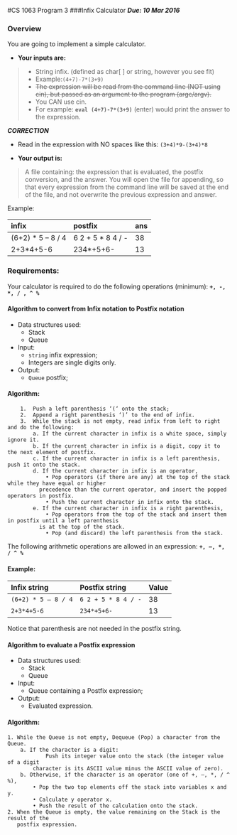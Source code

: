 #CS 1063 Program 3
###Infix Calculator
***Due: 10 Mar 2016***

### Overview
You are going to implement a simple calculator. 

- **Your inputs are:**

>- String infix. (defined as char[ ] or string, however you see fit)
>- Example:`(4+7)-7*(3+9)`
>- ~~The expression will be read from the command line (NOT using cin), but passed as an argument to the program (argc/argv).~~
>- You CAN use cin.
>- For example: **`eval (4+7)-7*(3+9)`** (enter) would print the answer to the expression.

***CORRECTION***

- Read in the expression with NO spaces like this: `(3+4)*9-(3+4)*8`

- **Your output is:**

>A file containing: the expression that is evaluated, the postfix conversion, and the answer. You will open the file for appending, so that every expression from the command line will be saved at the end of the file, and not overwrite the previous expression and answer. 

Example:

| infix             | postfix           | ans |
|:------------------|:------------------|-----|
| (6+2) * 5 – 8 / 4 |	6 2 + 5 * 8 4 / -	| 38  |
| 2+3*4+5-6	        | 234*+5+6-	        | 13  |


### Requirements:

Your calculator is required to do the following operations (minimum): **`+, -, *, / , ^ %`**
	

#### Algorithm to convert from Infix notation to Postfix notation
- Data structures used:
    - Stack
    - Queue
- Input:
    - `string` infix expression;
    - Integers are single digits only.
- Output:
    - `Queue` postfix;

#### Algorithm:
```
    1.	Push a left parenthesis ‘(‘ onto the stack;
    2.	Append a right parenthesis ‘)’ to the end of infix.
    3.	While the stack is not empty, read infix from left to right and do the following:
        a. If the current character in infix is a white space, simply ignore it.
        b. If the current character in infix is a digit, copy it to the next element of postfix.
        c. If the current character in infix is a left parenthesis, push it onto the stack.
        d. If the current character in infix is an operator,
            • Pop operators (if there are any) at the top of the stack while they have equal or higher 
	      precedence than the current operator, and insert the popped operators in postfix.
            • Push the current character in infix onto the stack.
        e. If the current character in infix is a right parenthesis,
            • Pop operators from the top of the stack and insert them in postfix until a left parenthesis 
	      is at the top of the stack.
            • Pop (and discard) the left parenthesis from the stack.
```

The following arithmetic operations are allowed in an expression: **`+, –, *, / ^ % `**

#### Example:
| Infix string       | Postfix string      | Value |
|:-------------------|:--------------------|-------|
| `(6+2) * 5 – 8 / 4` |	`6 2 + 5 * 8 4 / -` |38  |
| `2+3*4+5-6`	      |  `234*+5+6-`	    | 13 |

Notice that parenthesis are not needed in the postfix string.

#### Algorithm to evaluate a Postfix expression

- Data structures used:
    - Stack
    - Queue
- Input:
    - Queue containing a Postfix expression;
- Output:
    - Evaluated expression.

#### Algorithm:
```
1. While the Queue is not empty, Dequeue (Pop) a character from the Queue.
    a. If the character is a digit:
            Push its integer value onto the stack (the integer value of a digit 
	    character is its ASCII value minus the ASCII value of zero).
    b. Otherwise, if the character is an operator (one of +, –, *, / ^ %),
        • Pop the two top elements off the stack into variables x and y.
        • Calculate y operator x.
        • Push the result of the calculation onto the stack.
2. When the Queue is empty, the value remaining on the Stack is the result of the 
   postfix expression.
```
